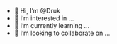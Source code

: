 - 👋 Hi, I’m @Druk
- 👀 I’m interested in ...
- 🌱 I’m currently learning ...
- 💞️ I’m looking to collaborate on ... 

<!---
ArmyManger/ArmyManger is a ✨ special ✨ repository because its `README.md` (this file) appears on your GitHub profile.
You can click the Preview link to take a look at your changes.
--->
